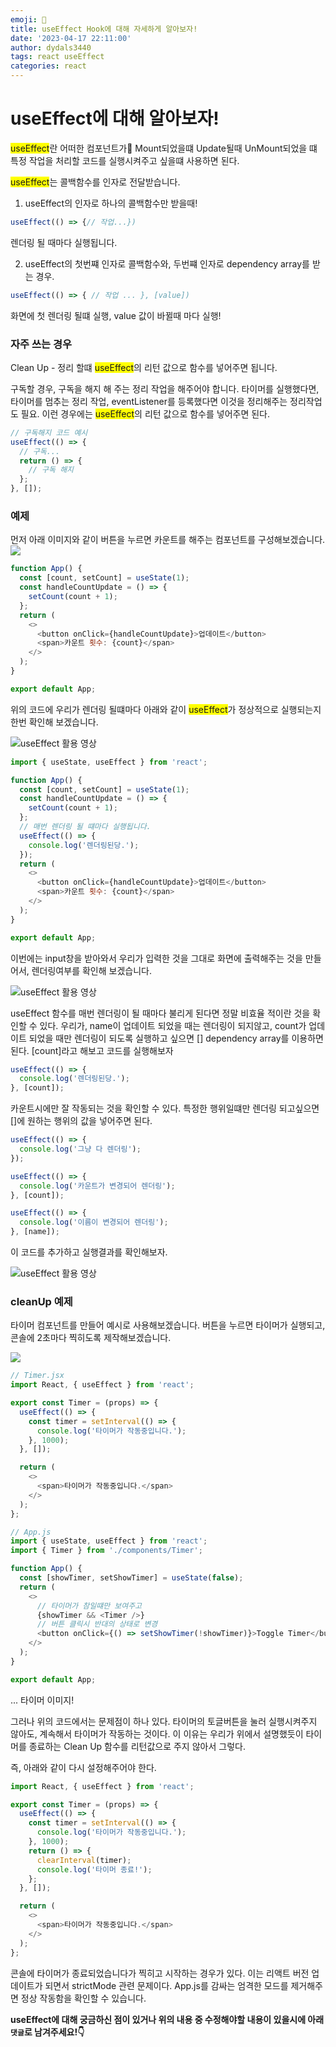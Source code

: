 ```yaml
---
emoji: 📶
title: useEffect Hook에 대해 자세하게 알아보자!
date: '2023-04-17 22:11:00'
author: dydals3440
tags: react useEffect
categories: react
---
```


# useEffect에 대해 알아보자!

<span style="background-color:yellow">useEffect</span>란 어떠한 컴포넌트가 Mount되었을떄 Update될때 UnMount되었을 떄 특정 작업을 처리할 코드를 실행시켜주고 싶을떄 사용하면 된다.

<span style="background-color:yellow">useEffect</span>는 콜백함수를 인자로 전달받습니다.

1. useEffect의 인자로 하나의 콜백함수만 받을때!

```js
useEffect(() => {// 작업...})
```

렌더링 될 때마다 실행됩니다.

2. useEffect의 첫번쨰 인자로 콜백함수와, 두번쨰 인자로 dependency array를 받는 경우.

```js
useEffect(() => { // 작업 ... }, [value])
```

화면에 첫 렌더링 될떄 실행, value 값이 바뀔때 마다 실행!

### 자주 쓰는 경우

Clean Up - 정리 할떄 <span style="background-color:yellow">useEffect</span>의 리턴 값으로 함수를 넣어주면 됩니다.

구독할 경우, 구독을 해지 해 주는 정리 작업을 해주어야 합니다. 타이머를 실행했다면, 타이머를 멈추는 정리 작업, eventListener를 등록했다면 이것을 정리해주는 정리작업도 필요. 이런 경우에는 <span style="background-color:yellow">useEffect</span>의 리턴 값으로 함수를 넣어주면 된다.

```js
// 구독해지 코드 예시
useEffect(() => {
  // 구독...
  return () => {
    // 구독 해지
  };
}, []);
```

### 예제

먼저 아래 이미지와 같이 버튼을 누르면 카운트를 해주는 컴포넌트를 구성해보겠습니다.
![](./counter.png)

```js
function App() {
  const [count, setCount] = useState(1);
  const handleCountUpdate = () => {
    setCount(count + 1);
  };
  return (
    <>
      <button onClick={handleCountUpdate}>업데이트</button>
      <span>카운트 횟수: {count}</span>
    </>
  );
}

export default App;
```

위의 코드에 우리가 렌더링 될떄마다 아래와 같이 <span style="background-color:yellow">useEffect</span>가 정상적으로 실행되는지 한번 확인해 보겠습니다.

![useEffect 활용 영상](./%EC%B9%B4%EC%9A%B4%ED%8A%B8%EC%8B%9C%EC%97%90%EB%A7%8C.png)

```js
import { useState, useEffect } from 'react';

function App() {
  const [count, setCount] = useState(1);
  const handleCountUpdate = () => {
    setCount(count + 1);
  };
  // 매번 렌더링 될 떄마다 실행됩니다.
  useEffect(() => {
    console.log('렌더링된당.');
  });
  return (
    <>
      <button onClick={handleCountUpdate}>업데이트</button>
      <span>카운트 횟수: {count}</span>
    </>
  );
}

export default App;
```

이번에는 input창을 받아와서 우리가 입력한 것을 그대로 화면에 출력해주는 것을 만들어서, 렌더링여부를 확인해 보겠습니다.

![useEffect 활용 영상](./useEffect.png)

useEffect 함수를 매번 렌더링이 될 때마다 불리게 된다면 정말 비효율 적이란 것을 확인할 수 있다. 우리가, name이 업데이트 되었을 때는 렌더링이 되지않고, count가 업데이트 되었을 때만 렌더링이 되도록 실행하고 싶으면 [] dependency array를 이용하면 된다. [count]라고 해보고 코드를 실행해보자

```js
useEffect(() => {
  console.log('렌더링된당.');
}, [count]);
```

카운트시에만 잘 작동되는 것을 확인할 수 있다. 특정한 행위일떄만 렌더링 되고싶으면 []에 원하는 행위의 값을 넣어주면 된다.

```js
useEffect(() => {
  console.log('그냥 다 렌더링');
});

useEffect(() => {
  console.log('카운트가 변경되어 렌더링');
}, [count]);

useEffect(() => {
  console.log('이름이 변경되어 렌더링');
}, [name]);
```

이 코드를 추가하고 실행결과를 확인해보자.

![useEffect 활용 영상](./%EC%A0%84%EC%B2%B4%20%EC%9E%91%EB%8F%99.png)

### cleanUp 예제

타이머 컴포넌트를 만들어 예시로 사용해보겠습니다.
버튼을 누르면 타이머가 실행되고, 콘솔에 2초마다 찍히도록 제작해보겠습니다.

![](./%ED%83%80%EC%9D%B4%EB%A8%B8%20%EC%9E%91%EB%8F%99.gif)

```js
// Timer.jsx
import React, { useEffect } from 'react';

export const Timer = (props) => {
  useEffect(() => {
    const timer = setInterval(() => {
      console.log('타이머가 작동중입니다.');
    }, 1000);
  }, []);

  return (
    <>
      <span>타이머가 작동중입니다.</span>
    </>
  );
};
```

```js
// App.js
import { useState, useEffect } from 'react';
import { Timer } from './components/Timer';

function App() {
  const [showTimer, setShowTimer] = useState(false);
  return (
    <>
      // 타이머가 참일떄만 보여주고
      {showTimer && <Timer />}
      // 버튼 클릭시 반대의 상태로 변경
      <button onClick={() => setShowTimer(!showTimer)}>Toggle Timer</button>
    </>
  );
}

export default App;
```

... 타이머 이미지!

그러나 위의 코드에서는 문제점이 하나 있다. 타이머의 토글버튼을 눌러 실행시켜주지 않아도, 계속해서 타이머가 작동하는 것이다. 이 이유는 우리가 위에서 설명했듯이 타이머를 종료하는 Clean Up 함수를 리턴값으로 주지 않아서 그렇다.

즉, 아래와 같이 다시 설정해주어야 한다.

```js
import React, { useEffect } from 'react';

export const Timer = (props) => {
  useEffect(() => {
    const timer = setInterval(() => {
      console.log('타이머가 작동중입니다.');
    }, 1000);
    return () => {
      clearInterval(timer);
      console.log('타이머 종료!');
    };
  }, []);

  return (
    <>
      <span>타이머가 작동중입니다.</span>
    </>
  );
};
```

콘솔에 타이머가 종료되었습니다가 찍히고 시작하는 경우가 있다. 이는 리액트 버전 업데이트가 되면서 strictMode 관련 문제이다. App.js를 감싸는 엄격한 모드를 제거해주면 정상 작동함을 확인할 수 있습니다.

**useEffect에 대해 궁금하신 점이 있거나 위의 내용 중 수정해야할 내용이 있을시에 아래 `댓글`로 남겨주세요!👇**
